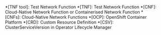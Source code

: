 <!-- markdownlint-disable first-line-heading -->
*[TNF tool]: Test Network Function
*[TNF]: Test Network Function
*[CNF]: Cloud-Native Network Function or Containerised Network Function
*[CNFs]: Cloud-Native Network Functions
*[OCP]: OpenShift Container Platform
*[CRD]: Custom Resource Definition
*[CSV]: ClusterServiceVersion in Operator Lifecycle Manager

